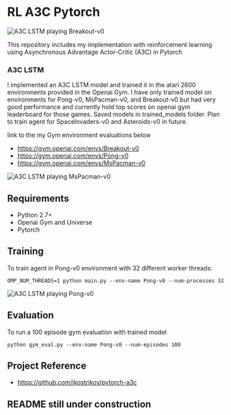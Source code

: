 # RL A3C Pytorch

![A3C LSTM playing Breakout-v0](https://github.com/dgriff777/rl_a3c_pytorch/blob/master/demo/Breakout.gif)

This repository includes my implementation with reinforcement learning using Asynchronous Advantage Actor-Critic (A3C) in Pytorch

### A3C LSTM

I implemented an A3C LSTM model and trained it in the atari 2600 environments provided in the Openai Gym. I have only trained model on environments for Pong-v0, MsPacman-v0, and Breakout-v0 but had very good performance and currently hold top scores on openai gym leaderboard for those games. Saved models in trained_models folder. Plan to train agent for SpaceInvaders-v0 and Asteroids-v0 in future.

link to the my Gym environment evaluations below

- https://gym.openai.com/envs/Breakout-v0
- https://gym.openai.com/envs/Pong-v0
- https://gym.openai.com/envs/MsPacman-v0


![A3C LSTM playing MsPacman-v0](https://github.com/dgriff777/rl_a3c_pytorch/blob/master/demo/MsPacman.gif)

## Requirements

- Python 2.7+
- Openai Gym and Universe
- Pytorch

## Training
To train agent in Pong-v0 environment with 32 different worker threads:

```
OMP_NUM_THREADS=1 python main.py --env-name Pong-v0 --num-processes 32
```

![A3C LSTM playing Pong-v0](https://github.com/dgriff777/rl_a3c_pytorch/blob/master/demo/Pong.gif)

## Evaluation
To run a 100 episode gym evaluation with trained model
```
python gym_eval.py --env-name Pong-v0 --num-episodes 100
```

## Project Reference

- https://github.com/ikostrikov/pytorch-a3c

## README still under construction
